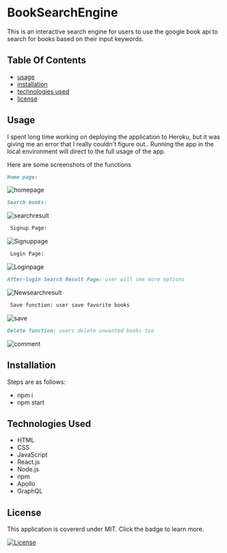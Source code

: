 # BookSearchEngine

This is an interactive search engine for users to use the google book api to search for books based on their input keywords.

## Table Of Contents 
 - [usage](#usage)
 - [installation](#installation)
 - [technologies used](#technologies-used)
 - [license](#license)

 ## Usage
 I spent long time working on deploying the application to Heroku, but it was giving me an error that I really couldn't figure out.. 
 Running the app in the local environment will direct to the full usage of the app.

Here are some screenshots of the functions
```md 
Home page:
```

![homepage](./assets/images/mainpage.PNG)

```md 
Search books:
```

![searchresult](./assets/images/searchresult.PNG)

```md 
 Signup Page:
 ```

![Signuppage](./assets/images/signup.PNG)

```md 
 Login Page:
 ```

![Loginpage](./assets/images/login.PNG)

```md 
After-login Search Result Page: user will see more options
```

![Newsearchresult](./assets/images/loggedinresult.PNG)

```md 
 Save function: user save favorite books
 ```

![save](./assets/images/savedbooks.PNG)

```md 
Delete function: users delete unwanted books too
```

![comment](./assets/images/afterdeletion.PNG)

## Installation
 Steps are as follows: 
 * npm i
 * npm start
 

## Technologies Used
* HTML
* CSS
* JavaScript
* React.js
* Node.js
* npm
* Apollo
* GraphQL

## License
 This application is covererd under MIT. Click the badge to learn more. 

 [![License](https://img.shields.io/badge/License-MIT-yellow.svg)](https://opensource.org/licenses/MIT)

